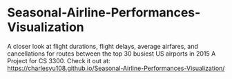 # Seasonal-Airline-Performances-Visualization
A closer look at flight durations, flight delays, average airfares, and cancellations for routes between the top 30 busiest US airports in 2015
A Project for CS 3300. 
Check it out at:
https://charlesyu108.github.io/Seasonal-Airline-Performances-Visualization/
